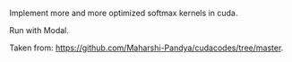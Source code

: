 Implement more and more optimized softmax kernels in cuda.

Run with Modal.

Taken from: https://github.com/Maharshi-Pandya/cudacodes/tree/master.
